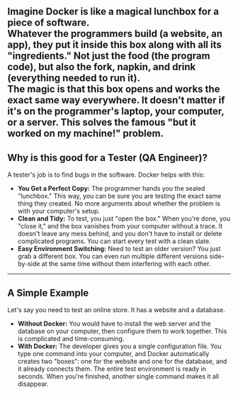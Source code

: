Imagine Docker is like a **magical lunchbox** for a piece of software.  
Whatever the programmers build (a website, an app), they put it inside this box along with all its "ingredients." Not just the food (the program code), but also the fork, napkin, and drink (everything needed to run it).  
The magic is that **this box opens and works the exact same way everywhere**. It doesn't matter if it's on the programmer's laptop, your computer, or a server. This solves the famous "but it worked on my machine\!" problem.  
---

## **Why is this good for a Tester (QA Engineer)?**

A tester's job is to find bugs in the software. Docker helps with this:

* **You Get a Perfect Copy:** The programmer hands you the sealed "lunchbox." This way, you can be sure you are testing the exact same thing they created. No more arguments about whether the problem is with your computer's setup.  
* **Clean and Tidy:** To test, you just "open the box." When you're done, you "close it," and the box vanishes from your computer without a trace. It doesn't leave any mess behind, and you don't have to install or delete complicated programs. You can start every test with a clean slate.  
* **Easy Environment Switching:** Need to test an older version? You just grab a different box. You can even run multiple different versions side-by-side at the same time without them interfering with each other.

---

## **A Simple Example**

Let's say you need to test an online store. It has a website and a database.

* **Without Docker:** You would have to install the web server and the database on your computer, then configure them to work together. This is complicated and time-consuming.  
* **With Docker:** The developer gives you a single configuration file. You type one command into your computer, and Docker automatically creates two "boxes": one for the website and one for the database, and it already connects them. The entire test environment is ready in seconds. When you're finished, another single command makes it all disappear.